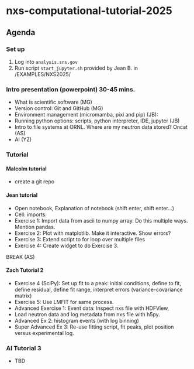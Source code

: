 # nxs-computational-tutorial-2025

## Agenda

### Set up 
1. Log into `analysis.sns.gov`
2. Run script `start_jupyter.sh` provided by Jean B. in /EXAMPLES/NXS2025/

### Intro presentation (powerpoint) 30-45 mins. 
 * What is scientific software (MG) 
 * Version control: Git and GitHub (MG) 
 * Environment management (micromamba, pixi and pip) (JB): 
 * Running python options: scripts, python interpreter, IDE, jupyter (JB) 
 * Intro to file systems at ORNL. Where are my neutron data stored? Oncat (AS) 
 * AI (YZ)

### Tutorial  

#### Malcolm tutorial

* create a git repo

#### Jean tutorial
 
 * Open notebook, Explanation of notebook (shift enter, shift enter...) 
 * Cell: imports:  
 * Exercise 1: Import data from ascii to numpy array. Do this multiple ways. Mention pandas. 
 * Exercise 2: Plot with matplotlib. Make it interactive. Show errors? 
 * Exercise 3: Extend script to for loop over multiple files 
 * Exercise 4: Create widget to do Exercise 3.  

BREAK (AS) 

#### Zach Tutorial 2 

 * Exercise 4 (SciPy): Set up fit to a peak: initial conditions, define to fit, define residual, define fit range, interpret errors (variance-covariance matrix) 
 * Exercise 5: Use LMFIT for same process.  
 * Advanced Exercise 1: Event data: Inspect nxs file with HDFView, 
 * Load neutron data and log metadata from nxs file with h5py. 
 * Advanced Ex 2: histogram events (with log binning) 
 * Super Advanced Ex 3: Re-use fitting script, fit peaks, plot position versus experimental log.   

### AI Tutorial 3

 * TBD
